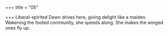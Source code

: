 +++
title = "05"

+++
Liberal-spirited Dawn drives here, giving delight like a maiden.
Wakening the footed community, she speeds along. She makes the
winged ones fly up.
